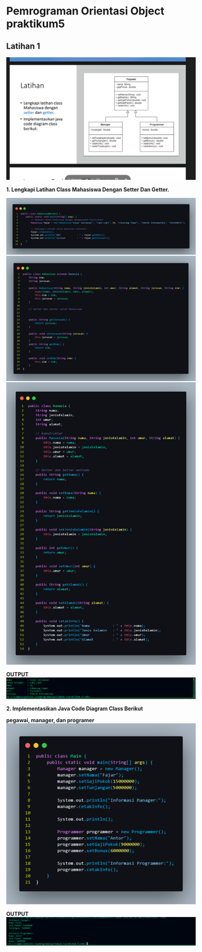 # Pemrograman Orientasi Object praktikum5

## Latihan 1
![](screenshot/soal1.png)

**1. Lengkapi Latihan Class Mahasiswa Dengan Setter Dan Getter.**

  ![](screenshot/mahasiswaberaksi.png)
  ![](screenshot/mahasiswa.png)
  ![](screenshot/manusia.png)

**OUTPUT**
  ![](screenshot/outputlatihan1.png)

**2. Implementasikan Java Code Diagram Class Berikut**

**pegawai, manager, dan programer**
![](screenshot/main.png)

**OUTPUT**
![](screenshot/outputlatihan2.png)


